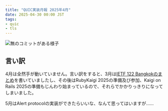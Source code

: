 ```yaml
---
title: "QUIC実装月報 2025年4月"
date: 2025-04-30 00:00 JST
tags: 
- quic
- tls
---
```


![無のコミットがある様子](2025/quic-impl-monthly-report-202504-nothing-commits.png)

## 言い訳
4月は全然手が動いていません。言い訳をすると、3月は[IETF 122 Bangkokのまとめ](/2025/ietf-122-bangkok/)を書いていましたし、その後はRubyKaigi 2025の準備及び参加、Kaigi on Rails 2025の準備もじんわり始まっているので、それらでかかりっきりになってしまいました。

5月はAlert protocolの実装ができたらいいな、なんて思ってはいますが……
